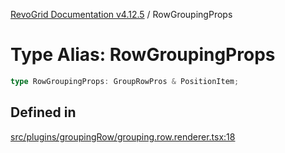 [RevoGrid Documentation v4.12.5](README.md) / RowGroupingProps

# Type Alias: RowGroupingProps

```ts
type RowGroupingProps: GroupRowPros & PositionItem;
```

## Defined in

[src/plugins/groupingRow/grouping.row.renderer.tsx:18](https://github.com/revolist/revogrid/blob/c0c7fff7e44e26499aba20df7b49da7b6c71eb68/src/plugins/groupingRow/grouping.row.renderer.tsx#L18)

